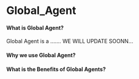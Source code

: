 # Global_Agent

#### What is Global Agent?
<p>Global Agent is a ....... WE WILL UPDATE SOONN...</p>

#### Why we use Global Agent?
#### What is the Benefits of Global Agents?



